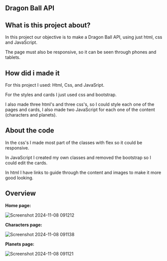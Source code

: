 **Dragon Ball API**
-

**What is this project about?**
-
In this project our objective is to make a Dragon Ball API, using just html, css and JavaScript. 

The page must also be responsive, so it can be seen through phones and tablets.


**How did i made it**
-
For this project I used: Html, Css, and JavaSript.

For the styles and cards I just used css and bootstrap.

I also made three html's and three css's, so I could style each one of the pages and cards, I also made two JavaScript for each one of the content (characters and planets).


**About the code**
-
In the css's I made most part of the classes with flex so it could be responsive.

In JavaScript I created my own classes and removed the bootstrap so I could edit the cards.

In html I have links to guide through the content and images to make it more good looking.

**Overview**
-
**Home page:**

![Screenshot 2024-11-08 091212](https://github.com/user-attachments/assets/b7190a06-d79b-473f-97be-e4ff3104c1f4)

**Characters page:**

![Screenshot 2024-11-08 091138](https://github.com/user-attachments/assets/5f0fdc1b-d77a-4212-9041-9fe9b9bd9d74)

**Planets page:**

![Screenshot 2024-11-08 091121](https://github.com/user-attachments/assets/ad30c693-e85a-4e6b-b643-dac067271353)










